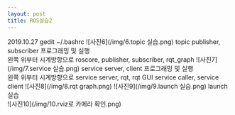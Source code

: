 ```yaml
---
layout: post
title: ROS실습2
---
```


2019.10.27
gedit ~/.bashrc
 ![사진6](/img/6.topic 실습.png)
 topic publisher, subscriber 프로그래밍 및 실행  
왼쪽 위부터 시계방항으로 roscore, publisher, subscriber, rqt_graph
![사진7](/img/7.service 실습.png)
service server, client 프로그래밍 및 실행  
왼쪽 위부터 시계방향으로 service server, rqt, rqt GUI service caller, service client
![사진8](/img/8.rqt graph.png)
![사진9](/img/9.launch 실습.png)
 launch 실습  
![사진10](/img/10.rviz로 카메라 확인.png)
